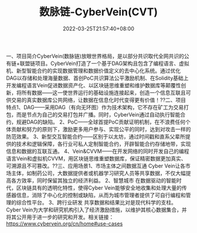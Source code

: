 ﻿---
weight: 
title: "数脉链-CyberVein(CVT)"
description: "CyberVein(数脉链)放眼世界格局，是以部分共识取代全网共识的公有链+联盟链"
date: 2022-03-25T21:57:40+08:00
lastmod: 2022-03-25T16:45:40+08:00
draft: false
authors: ["Metabd"]
featuredImage: "shumailian-cyberveincvt.webp"
link: ""
tags: ["数字代币","数脉链-CyberVein(CVT)"]
categories: ["navigation"]
navigation: ["数字代币"]
lightgallery: true
toc: true
pinned: false
recommend: false
recommend1: false
---
一、项目简介CyberVein(数脉链)放眼世界格局，是以部分共识取代全网共识的公有链+联盟链项目。CyberVein打造了一个基于DAG架构且包含了编程语言、虚拟机、新型智能合约的实现数据管理和数据价值定义的去中心化系统。通过优化DAG以存储和处理海量数据、首创PoC共识算法公平激励机制、在Solidity基础上开发编程语言Vein促进数据资产化、以区块链思维重塑和维护数据库等颠覆性创新，将所有数据——这一使世界运行的基础设施连接起来，创造一个信息互联且可供交易的真实数据库公共网络，让数据在信息化时代变得更有价值！??二、项目特点1、DAG——采用DAG（有向无环图）作为技术架构，它不存在矿工为交易打包，而是节点为自己的交易打包并广播。同时，CyberVein通过自动执行智能合约，规避DAG的缺陷。
2、PoC——全球首提PoC贡献证明机制，在不浪费任何个体贡献和努力的原则下，激励更多用户参与、实现公平的同时，达到对攻击一样的防范效果。
3、新型交互智能合约——区别于以太坊，通过时间戳和直系父辈所提供的技术和逻辑保障，各行业可私人定制智能合约，开辟智能合约存储地带，实现信息和数据的互联互通。
4、Vein&CVVM——在开发网络的同时开发自己的编程语言Vein和虚拟机CVVM，用区块链思维重塑数据库，保证精密数据更加真实、可溯源且不可篡改。??三、应用场景1、市场主体之间数据互通
Cyber Vein让各市场主体，如制药公司，大数据提供者或机器学习研究人员等共享数据，不仅大幅提高各方效率，同时保留其独立的经济利益。
2、智慧城市
在数据驱动的智能时代，区块链具有的透明化特性，使得Cyber Vein能够安全地收集和处理大量的传感器信息，消除了中心化的控制或缺陷，从而为城市管理者提供了可自行编程和管理的综合性平台。
3、跨行业研发
共享数据和结果比对是现代科学的支柱。 Cyber Vein为大学和研究机构引入了经济激励措施，以维护其核心数据集合，并将其公开用于进一步的研究和开发。相关链接：
https://www.cybervein.org/cn/home#use-cases

